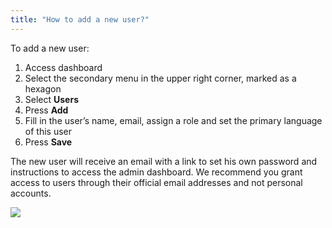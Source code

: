 ```yaml
---
title: "How to add a new user?"
---
```


To add a new user:

1)  Access dashboard
2)  Select the secondary menu in the upper right corner, marked as a hexagon
3)  Select **Users**
4)  Press **Add**
5)  Fill in the user’s name, email, assign a role and set the primary
    language of this user
6)  Press **Save**

The new user will receive an email with a link to set his own password
and instructions to access the admin dashboard. We recommend you grant
access to users through their official email addresses and not personal
accounts.

<a href="/build/help/020.png">
    <img src="/build/help/020.png" />
</a>
